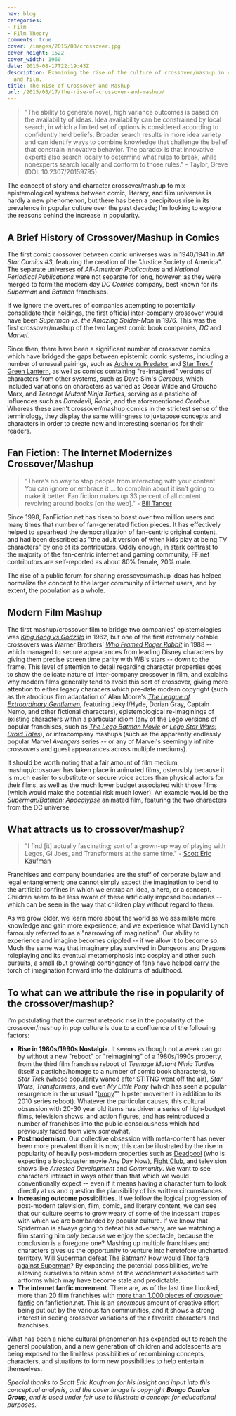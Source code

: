 ```yaml
---
nav: blog
categories:
- Film
- Film Theory
comments: true
cover: /images/2015/08/crossover.jpg
cover_height: 1522
cover_width: 1960
date: 2015-08-17T22:19:43Z
description: Examining the rise of the culture of crossover/mashup in comics, television,
  and film.
title: The Rise of Crossover and Mashup
url: /2015/08/17/the-rise-of-crossover-and-mashup/
---
```


> "The ability to generate novel, high variance outcomes is based on the availability of ideas. Idea availability can be constrained by local search, in which a limited set of options is considered according to confidently held beliefs. Broader search results in more idea variety and can identify ways to combine knowledge that challenge the belief that constrain innovative behavior. The paradox is that innovative experts also search locally to determine what rules to break, while nonexperts search locally and conform to those rules." - Taylor, Greve (DOI: 10.2307/20159795)

The concept of story and character crossover/mashup to mix epistemological systems between comic, literary, and film universes is hardly a new phenomenon, but there has been a precipitous rise in its prevalence in popular culture over the past decade; I'm looking to explore the reasons behind the increase in popularity.

<!--more-->

## A Brief History of Crossover/Mashup in Comics

The first comic crossover between comic universes was in 1940/1941 in *All Star Comics #3*, featuring the creation of the "Justice Society of America". The separate universes of *All-American Publications* and *National Periodical Publications* were not separate for long, however, as they were merged to form the modern day *DC Comics* company, best known for its *Superman* and *Batman* franchises.

If we ignore the overtures of companies attempting to potentially consolidate their holdings, the first official inter-company crossover would have been *Superman vs. the Amazing Spider-Man* in 1976. This was the first crossover/mashup of the two largest comic book companies, *DC* and *Marvel*.

Since then, there have been a significant number of crossover comics which have bridged the gaps between epistemic comic systems, including a number of unusual pairings, such as [Archie vs Predator](http://www.newsarama.com/22349-archie-vs-predator-no-really.html) and [Star Trek / Green Lantern](http://www.newsarama.com/24027-star-trek-green-lantern-crossover-no-really.html), as well as comics containing "re-imagined" versions of characters from other systems, such as Dave Sim's *Cerebus*, which included variations on characters as varied as Oscar Wilde and Groucho Marx, and *Teenage Mutant Ninja Turtles*, serving as a pastiche of influences such as *Daredevil*, *Ronin*, and the aforementioned *Cerebus*. Whereas these aren't crossover/mashup comics in the strictest sense of the terminology, they display the same willingness to juxtapose concepts and characters in order to create new and interesting scenarios for their readers.

## Fan Fiction: The Internet Modernizes Crossover/Mashup

> "There’s no way to stop people from interacting with your content. You can ignore or embrace it ... to complain about it isn’t going to make it better. Fan fiction makes up 33 percent of all content revolving around books [on the web]." - [Bill Tancer](http://www.billtancer.com/)

Since 1998, FanFiction.net has risen to boast over two million users and many times that number of fan-generated fiction pieces. It has effectively helped to spearhead the democratization of fan-centric original content, and had been described as "the adult version of when kids play at being TV characters" by one of its contributors. Oddly enough, in stark contrast to the majority of the fan-centric internet and gaming community, FF.net contributors are self-reported as about 80% female, 20% male.

The rise of a public forum for sharing crossover/mashup ideas has helped normalize the concept to the larger community of internet users, and by extent, the population as a whole.

## Modern Film Mashup

The first mashup/crossover film to bridge two companies' epistemologies was *[King Kong vs Godzilla](http://www.imdb.com/title/tt0056142/)* in 1962, but one of the first extremely notable crossovers was Warner Brothers' *[Who Framed Roger Rabbit](http://www.imdb.com/title/tt0096438/)* in 1988 -- which managed to secure appearances from leading Disney characters by giving them precise screen time parity with WB's stars -- down to the frame. This level of attention to detail regarding character properties goes to show the delicate nature of inter-company crossover in film, and explains why modern films generally tend to avoid this sort of crossover, giving more attention to either legacy characers which pre-date modern copyright (such as the atrocious film adaptation of Alan Moore's *[The League of Extraordinary Gentlemen](http://www.denofgeek.com/movies/the-league-of-extraordinary-gentlemen/29591/looking-back-at-the-league-of-extraordinary-gentlemen-film)*, featuring Jekyll/Hyde, Dorian Gray, Captain Nemo, and other fictional characters), epistemological re-imaginings of existing characters within a particular idiom (any of the Lego versions of popular franchises, such as *[The Lego Batman Movie](http://www.imdb.com/title/tt4116284/)* or *[Lego Star Wars: Droid Tales](http://www.imdb.com/title/tt4855868/)*), or intracompany mashups (such as the apparently endlessly popular Marvel *Avengers* series -- or any of Marvel's seemingly infinite crossovers and guest appearances across multiple mediums).

It should be worth noting that a fair amount of film medium mashup/crossover has taken place in animated films, ostensibly because it is much easier to substitute or secure voice actors than physical actors for their films, as well as the much lower budget associated with those films (which would make the potential risk much lower). An example would be the *[Superman/Batman: Apocalypse](http://www.imdb.com/title/tt1673430/)* animated film, featuring the two characters from the DC universe.

## What attracts us to crossover/mashup?

> "I find [it] actually fascinating; sort of a grown-up way of playing with Legos, GI Joes, and Transformers at the same time." - [Scott Eric Kaufman](http://acephalous.typepad.com/)

Franchises and company boundaries are the stuff of corporate bylaw and legal entanglement; one cannot simply expect the imagination to bend to the artificial confines in which we entrap an idea, a hero, or a concept. Children seem to be less aware of these artificially imposed boundaries -- which can be seen in the way that children play without regard to them.

As we grow older, we learn more about the world as we assimilate more knowledge and gain more experience, and we experience what David Lynch famously referred to as a "narrowing of imagination". Our ability to experience and imagine becomes crippled -- if we allow it to become so. Much the same way that imaginary play survived in Dungeons and Dragons roleplaying and its eventual metamorphosis into cosplay and other such pursuits, a small (but growing) contingency of fans have helped carry the torch of imagination forward into the doldrums of adulthood.

## To what can we attribute the rise in popularity of the crossover/mashup?

I'm postulating that the current meteoric rise in the popularity of the crossover/mashup in pop culture is due to a confluence of the following factors:

 * **Rise in 1980s/1990s Nostalgia**. It seems as though not a week can go by without a new "reboot" or "reimagining" of a 1980s/1990s property, from the third film franchise reboot of *Teenage Mutant Ninja Turtles* (itself a pastiche/homage to a number of comic book characters), to *Star Trek* (whose popularity waned after ST:TNG went off the air), *Star Wars*, *Transformers*, and even *My Little Pony* (which has seen a popular resurgence in the unusual "[brony](http://whatisabrony.com/)"" hipster movement in addition to its 2010 series reboot). Whatever the particular causes, this cultural obsession with 20-30 year old items has driven a series of high-budget films, television shows, and action figures, and has reintroduced a number of franchises into the public consciousness which had previously faded from view somewhat.
 * **Postmodernism**. Our collective obsession with meta-content has never been more prevalent than it is now; this can be illustrated by the rise in popularity of heavily post-modern properties such as [Deadpool](http://www.comicpow.com/2013/08/30/deconstructing-comics-why-deadpool-is-different/) (who is expecting a blockbuster movie Any Day Now), [Fight Club](http://www.popmatters.com/post/116356-this-is-jacks-post-modern-masterpiece-fight-club-1999-blu-ray/), and television shows like *Arrested Development* and *Community*. We want to see characters interact in ways other than that which we would conventionally expect -- even if it means having a character turn to look directly at us and question the plausibility of his written circumstances.
 * **Increasing outcome possibilities**. If we follow the logical progression of post-modern television, film, comic, and literary content, we can see that our culture seems to grow weary of some of the incessant tropes with which we are bombarded by popular culture. If we know that Spiderman is always going to defeat his adversary, are we watching a film starring him *only* because we enjoy the spectacle, because the conclusion is a foregone one? Mashing up multiple franchises and characters gives us the opportunity to venture into heretofore uncharted territory. Will [Superman defeat The Batman](http://io9.com/lets-break-down-all-the-secrets-in-batman-v-supermans-1717576234)? How would [Thor fare against Superman](http://moviepilot.com/posts/2015/02/22/thor-vs-superman-who-would-win-the-battle-between-the-thunderer-the-man-of-steel-2718950)? By expanding the potential possibilities, we're allowing ourselves to retain some of the wonderment associated with artforms which may have become stale and predictable.
 * **The internet fanfic movement**. There are, as of the last time I looked, more than 20 film franchises with [more than 1,000 pieces of crossover fanfic](https://www.fanfiction.net/crossovers/movie/) on fanfiction.net. This is an *enormous* amount of creative effort being put out by the various fan communities, and it shows a strong interest in seeing crossover variations of their favorite characters and franchises.

What has been a niche cultural phenomenon has expanded out to reach the general population, and a new generation of children and adolescents are being exposed to the limitless possibilities of recombining concepts, characters, and situations to form new possibilities to help entertain themselves.
 
_Special thanks to Scott Eric Kaufman for his insight and input into this conceptual analysis, and the cover image is copyright **Bongo Comics Group**, and is used under fair use to illustrate a concept for educational purposes._
